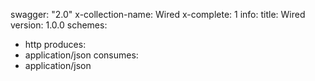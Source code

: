 swagger: "2.0"
x-collection-name: Wired
x-complete: 1
info:
  title: Wired
  version: 1.0.0
schemes:
- http
produces:
- application/json
consumes:
- application/json